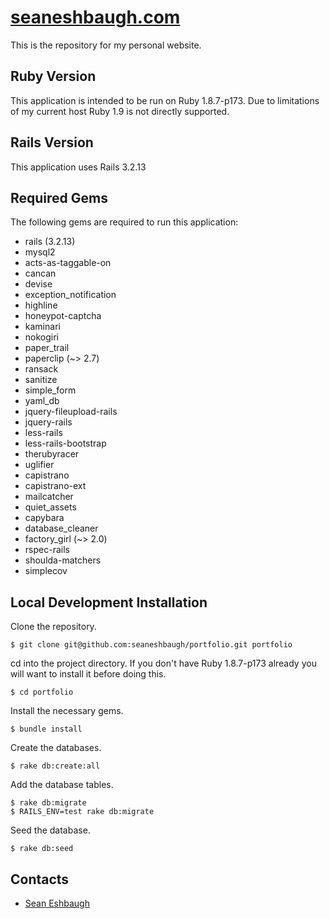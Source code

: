# [seaneshbaugh.com](http://seaneshbaugh.com/)

This is the repository for my personal website.

## Ruby Version

This application is intended to be run on Ruby 1.8.7-p173. Due to limitations of my current host Ruby 1.9 is not directly supported.

## Rails Version

This application uses Rails 3.2.13

## Required Gems

The following gems are required to run this application:

* rails (3.2.13)
* mysql2
* acts-as-taggable-on
* cancan
* devise
* exception_notification
* highline
* honeypot-captcha
* kaminari
* nokogiri
* paper_trail
* paperclip (~> 2.7)
* ransack
* sanitize
* simple_form
* yaml_db
* jquery-fileupload-rails
* jquery-rails
* less-rails
* less-rails-bootstrap
* therubyracer
* uglifier
* capistrano
* capistrano-ext
* mailcatcher
* quiet_assets
* capybara
* database_cleaner
* factory_girl (~> 2.0)
* rspec-rails
* shoulda-matchers
* simplecov

## Local Development Installation

Clone the repository.

    $ git clone git@github.com:seaneshbaugh/portfolio.git portfolio

cd into the project directory. If you don't have Ruby 1.8.7-p173 already you will want to install it before doing this.

    $ cd portfolio

Install the necessary gems.

    $ bundle install

Create the databases.

    $ rake db:create:all

Add the database tables.

    $ rake db:migrate
    $ RAILS_ENV=test rake db:migrate

Seed the database.

    $ rake db:seed

## Contacts

* [Sean Eshbaugh](mailto:seaneshbaugh@gmail.com)

